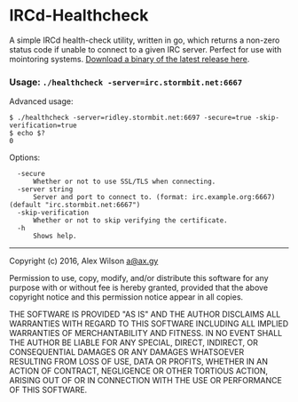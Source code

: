 # IRCd-Healthcheck

A simple IRCd health-check utility, written in go, which returns a non-zero status code if unable to connect to a given IRC server.  Perfect for use with mointoring systems.  [Download a binary of the latest release here](https://github.com/StormBit/ircd-healthcheck/releases/latest).

### Usage: `./healthcheck -server=irc.stormbit.net:6667`

Advanced usage:
```
$ ./healthcheck -server=ridley.stormbit.net:6697 -secure=true -skip-verification=true
$ echo $?
0 
```

Options:
```
  -secure
      Whether or not to use SSL/TLS when connecting.
  -server string
      Server and port to connect to. (format: irc.example.org:6667) (default "irc.stormbit.net:6667")
  -skip-verification
      Whether or not to skip verifying the certificate.
  -h
      Shows help.
```

---

Copyright (c) 2016, Alex Wilson <a@ax.gy>

Permission to use, copy, modify, and/or distribute this software for any
purpose with or without fee is hereby granted, provided that the above
copyright notice and this permission notice appear in all copies.

THE SOFTWARE IS PROVIDED "AS IS" AND THE AUTHOR DISCLAIMS ALL WARRANTIES
WITH REGARD TO THIS SOFTWARE INCLUDING ALL IMPLIED WARRANTIES OF
MERCHANTABILITY AND FITNESS. IN NO EVENT SHALL THE AUTHOR BE LIABLE FOR
ANY SPECIAL, DIRECT, INDIRECT, OR CONSEQUENTIAL DAMAGES OR ANY DAMAGES
WHATSOEVER RESULTING FROM LOSS OF USE, DATA OR PROFITS, WHETHER IN AN
ACTION OF CONTRACT, NEGLIGENCE OR OTHER TORTIOUS ACTION, ARISING OUT OF
OR IN CONNECTION WITH THE USE OR PERFORMANCE OF THIS SOFTWARE.


